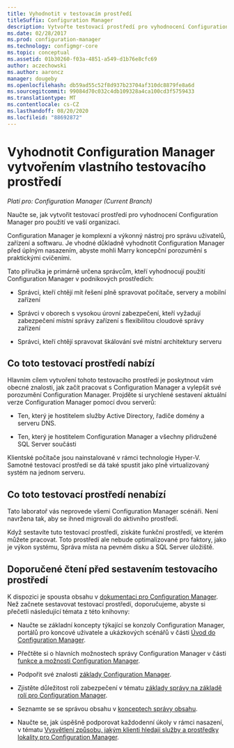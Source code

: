 ```yaml
---
title: Vyhodnotit v testovacím prostředí
titleSuffix: Configuration Manager
description: Vytvořte testovací prostředí pro vyhodnocení Configuration Manager pro použití ve vaší organizaci.
ms.date: 02/28/2017
ms.prod: configuration-manager
ms.technology: configmgr-core
ms.topic: conceptual
ms.assetid: 01b30260-f03a-4851-a549-d1b76e8cfc69
author: aczechowski
ms.author: aaroncz
manager: dougeby
ms.openlocfilehash: db59ad55c52f8d937b23704af310dc8879fe8a6d
ms.sourcegitcommit: 99084d70c032c4db109328a4ca100cd3f5759433
ms.translationtype: MT
ms.contentlocale: cs-CZ
ms.lasthandoff: 08/20/2020
ms.locfileid: "88692872"
---
```

# <a name="evaluate-configuration-manager-by-building-your-own-lab-environment"></a>Vyhodnotit Configuration Manager vytvořením vlastního testovacího prostředí

*Platí pro: Configuration Manager (Current Branch)*

 Naučte se, jak vytvořit testovací prostředí pro vyhodnocení Configuration Manager pro použití ve vaší organizaci.  

 Configuration Manager je komplexní a výkonný nástroj pro správu uživatelů, zařízení a softwaru. Je vhodné důkladně vyhodnotit Configuration Manager před úplným nasazením, abyste mohli Marry koncepční porozumění s praktickými cvičeními.  

 Tato příručka je primárně určena správcům, kteří vyhodnocují použití Configuration Manager v podnikových prostředích:  

-   Správci, kteří chtějí mít řešení plně spravovat počítače, servery a mobilní zařízení  

-   Správci v oborech s vysokou úrovní zabezpečení, kteří vyžadují zabezpečení místní správy zařízení s flexibilitou cloudové správy zařízení  

-   Správci, kteří chtějí spravovat škálování své místní architektury serveru  

## <a name="what-this-lab-does"></a>Co toto testovací prostředí nabízí  
 Hlavním cílem vytvoření tohoto testovacího prostředí je poskytnout vám obecné znalosti, jak začít pracovat s Configuration Manager a vylepšit své porozumění Configuration Manager. Projděte si urychlené sestavení aktuální verze Configuration Manager pomocí dvou serverů:  

-   Ten, který je hostitelem služby Active Directory, řadiče domény a serveru DNS.  

-   Ten, který je hostitelem Configuration Manager a všechny přidružené SQL Server součásti  

Klientské počítače jsou nainstalované v rámci technologie Hyper-V. Samotné testovací prostředí se dá také spustit jako plně virtualizovaný systém na jednom serveru.  

## <a name="what-this-lab-does-not-do"></a>Co toto testovací prostředí nenabízí  
 Tato laboratoř vás neprovede všemi Configuration Manager scénáři. Není navržena tak, aby se ihned migrovali do aktivního prostředí.  

 Když sestavíte tuto testovací prostředí, získáte funkční prostředí, ve kterém můžete pracovat. Toto prostředí ale nebude optimalizované pro faktory, jako je výkon systému, Správa místa na pevném disku a SQL Server úložiště.  

##  <a name="recommended-reading-before-you-build-the-lab"></a><a name="BKMK_EvalRec"></a> Doporučené čtení před sestavením testovacího prostředí  
 K dispozici je spousta obsahu v [dokumentaci pro Configuration Manager](/sccm/). Než začnete sestavovat testovací prostředí, doporučujeme, abyste si přečetli následující témata z této knihovny:  

-   Naučte se základní koncepty týkající se konzoly Configuration Manager, portálů pro koncové uživatele a ukázkových scénářů v části [Úvod do Configuration Manager](../../core/understand/introduction.md).  

-   Přečtěte si o hlavních možnostech správy Configuration Manager v části [funkce a možnosti Configuration Manager](../../core/plan-design/changes/features-and-capabilities.md).  

-   Podpořit své znalosti [základy Configuration Manager](../../core/understand/fundamentals.md).  

-   Zjistěte důležitost rolí zabezpečení v tématu [základy správy na základě rolí pro Configuration Manager](../../core/understand/fundamentals-of-role-based-administration.md).  

-   Seznamte se se správou obsahu v [konceptech správy obsahu](../../core/plan-design/hierarchy/fundamental-concepts-for-content-management.md).  

-   Naučte se, jak úspěšně podporovat každodenní úkoly v rámci nasazení, v tématu [Vysvětlení způsobu, jakým klienti hledají služby a prostředky lokality pro Configuration Manager](../../core/plan-design/hierarchy/understand-how-clients-find-site-resources-and-services.md).